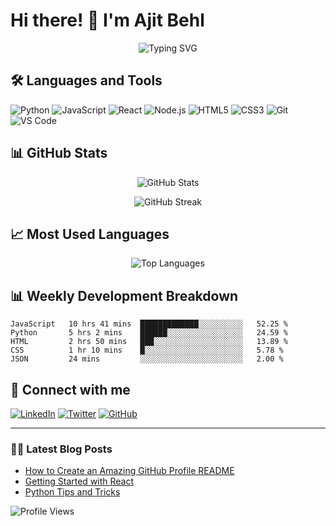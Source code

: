 # Hi there! 👋 I'm Ajit Behl

<p align="center">
  <img src="https://readme-typing-svg.demolab.com?font=Fira+Code&duration=3000&pause=1000&center=true&vCenter=true&width=435&lines=Full+Stack+Developer;Always+learning+new+things" alt="Typing SVG" />
</p>

## 🛠️ Languages and Tools

![Python](https://img.shields.io/badge/-Python-3776AB?style=flat-square&logo=Python&logoColor=white)
![JavaScript](https://img.shields.io/badge/-JavaScript-F7DF1E?style=flat-square&logo=javascript&logoColor=black)
![React](https://img.shields.io/badge/-React-61DAFB?style=flat-square&logo=react&logoColor=black)
![Node.js](https://img.shields.io/badge/-Node.js-339933?style=flat-square&logo=nodedotjs&logoColor=white)
![HTML5](https://img.shields.io/badge/-HTML5-E34F26?style=flat-square&logo=html5&logoColor=white)
![CSS3](https://img.shields.io/badge/-CSS3-1572B6?style=flat-square&logo=css3&logoColor=white)
![Git](https://img.shields.io/badge/-Git-F05032?style=flat-square&logo=git&logoColor=white)
![VS Code](https://img.shields.io/badge/-VS%20Code-007ACC?style=flat-square&logo=visual-studio-code&logoColor=white)

## 📊 GitHub Stats

<p align="center">
  <img src="https://github-readme-stats.vercel.app/api?username=aajax1211&show_icons=true&theme=tokyonight" alt="GitHub Stats" />
</p>

<p align="center">
  <img src="https://github-readme-streak-stats.herokuapp.com/?user=aajax1211&theme=tokyonight" alt="GitHub Streak" />
</p>

## 📈 Most Used Languages

<p align="center">
  <img src="https://github-readme-stats.vercel.app/api/top-languages/?username=aajax1211&layout=compact&theme=tokyonight" alt="Top Languages" />
</p>


## 📊 Weekly Development Breakdown

<!--START_SECTION:waka-->
```text
JavaScript   10 hrs 41 mins  █████████████░░░░░░░░░░   52.25 % 
Python       5 hrs 2 mins    ██████░░░░░░░░░░░░░░░░░   24.59 % 
HTML         2 hrs 50 mins   ███░░░░░░░░░░░░░░░░░░░░   13.89 % 
CSS          1 hr 10 mins    █░░░░░░░░░░░░░░░░░░░░░░   5.78 % 
JSON         24 mins         ░░░░░░░░░░░░░░░░░░░░░░░   2.00 %
```
<!--END_SECTION:waka-->

## 🤝 Connect with me

[![LinkedIn](https://img.shields.io/badge/LinkedIn-0077B5?style=for-the-badge&logo=linkedin&logoColor=white)](https://linkedin.com/in/aajax1211)
[![Twitter](https://img.shields.io/badge/Twitter-1DA1F2?style=for-the-badge&logo=twitter&logoColor=white)](https://twitter.com/aajax1211)
[![GitHub](https://img.shields.io/badge/GitHub-100000?style=for-the-badge&logo=github&logoColor=white)](https://github.com/aajax1211)

---

### 👨‍💻 Latest Blog Posts
<!-- BLOG-POST-LIST:START -->
- [How to Create an Amazing GitHub Profile README](#)
- [Getting Started with React](#)
- [Python Tips and Tricks](#)
<!-- BLOG-POST-LIST:END -->

![Profile Views](https://komarev.com/ghpvs/?username=aajax1211&color=brightgreen)
